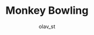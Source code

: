 ---
layout: game
title: Monkey Bowling
play_url: http://www.ludumdare.com/compo/ludum-dare-24/?action=preview&amp;uid=7758
author: olav_st
---